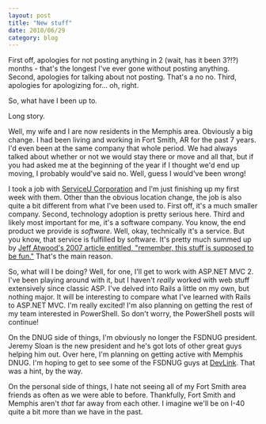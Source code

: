 ```yaml
---
layout: post
title: "New stuff"
date: 2010/06/29
category: blog
---
```


First off, apologies for not posting anything in 2 (wait, has it been 3?!?) months - that's the longest I've ever gone without posting anything. Second, apologies for talking about not posting. That's a no no. Third, apologies for apologizing for... oh, right. 

So, what have I been up to. 

Long story. 

Well, my wife and I are now residents in the Memphis area. Obviously a big change. I had been living and working in Fort Smith, AR for the past 7 years. I'd even been at the same company that whole period. We had always talked about whether or not we would stay there or move and all that, but if you had asked me at the beginning of the year if I thought we'd end up moving, I probably would've said no. Well, guess I would've been wrong!

I took a job with [ServiceU Corporation](http://www.serviceu.com/) and I'm just finishing up my first week with them. Other than the obvious location change, the job is also quite a bit different from what I've been used to. First off, it's a much smaller company. Second, technology adoption is pretty serious here. Third and likely most important for me, it's a software company. You know, the end product we provide is *software*. Well, okay, technically it's a service. But you know, that service is fulfilled by software. It's pretty much summed up by [Jeff Atwood's 2007 article entitled, "remember, this stuff is supposed to be fun."](http://www.codinghorror.com/blog/2007/10/remember-this-stuff-is-supposed-to-be-fun.html) That's the main reason.

So, what will I be doing? Well, for one, I'll get to work with ASP.NET MVC 2. I've been playing around with it, but I haven't *really* worked with web stuff extensively since classic ASP. I've delved into Rails a little on my own, but nothing major. It will be interesting to compare what I've learned with Rails to ASP.NET MVC. I'm really excited! I'm also planning on getting the rest of my team interested in PowerShell. So don't worry, the PowerShell posts will continue! 

On the DNUG side of things, I'm obviously no longer the FSDNUG president. Jeremy Sloan is the new president and he's got lots of other great guys helping him out. Over here, I'm planning on getting active with Memphis DNUG. I'm hoping to get to see some of the FSDNUG guys at [DevLink](http://devlink.net). That was a hint, by the way. 

On the personal side of things, I hate not seeing all of my Fort Smith area friends as often as we were able to before. Thankfully, Fort Smith and Memphis aren't *that* far away from each other. I imagine we'll be on I-40 quite a bit more than we have in the past.

